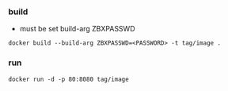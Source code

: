 ### build
- must be set build-arg ZBXPASSWD
```
docker build --build-arg ZBXPASSWD=<PASSWORD> -t tag/image .
```
### run
```
docker run -d -p 80:8080 tag/image
```
